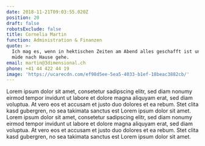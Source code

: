 ```yaml
---
date: 2018-11-21T09:03:55.020Z
position: 20
draft: false
robotsExclude: false
title: Cornelia Martin
function: Administration & Finanzen
quote: >-
  Ich mag es, wenn in hektischen Zeiten am Abend alles geschafft ist und ich
  müde nach Hause gehe.
email: martin@3dimensional.ch
phone: +41 44 422 44 19
image: 'https://ucarecdn.com/ef98d5ee-5ea5-4033-b1ef-18beac3882cb/'
---
```

Lorem ipsum dolor sit amet, consetetur sadipscing elitr, sed diam nonumy eirmod tempor invidunt ut labore et dolore magna aliquyam erat, sed diam voluptua. At vero eos et accusam et justo duo dolores et ea rebum. Stet clita kasd gubergren, no sea takimata sanctus est Lorem ipsum dolor sit amet. Lorem ipsum dolor sit amet, consetetur sadipscing elitr, sed diam nonumy eirmod tempor invidunt ut labore et dolore magna aliquyam erat, sed diam voluptua. At vero eos et accusam et justo duo dolores et ea rebum. Stet clita kasd gubergren, no sea takimata sanctus est Lorem ipsum dolor sit amet.
